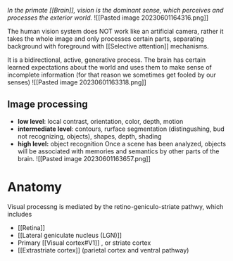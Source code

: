 _In the primate [[Brain]], vision is the dominant sense, which perceives and processes the exterior world._
![[Pasted image 20230601164316.png]]

The human vision system does NOT work like an artificial camera, rather it takes the whole image and only processes certain parts, separating background with foreground with [[Selective attention]] mechanisms.

It is a bidirectional, active, generative process. The brain has certain learned expectations about the world and uses them to make sense of incomplete information (for that reason we sometimes get fooled by our senses)
![[Pasted image 20230601163318.png]]
## Image processing
- **low level**: local contrast, orientation, color, depth, motion
- **intermediate level**: contours, rurface segmentation (distingushing, bud not recognizing, objects), shapes, depth, shading
- **high level:** object recognition
Once a scene has been analyzed, objects will be associated with memories and semantics by other parts of the brain.
![[Pasted image 20230601163657.png]]
# Anatomy
Visual processng is mediated by the retino-geniculo-striate pathwy, which includes
- [[Retina]]
- [[Lateral geniculate nucleus (LGN)]]
- Primary [[Visual cortex#V1]] , or striate cortex
- [[Extrastriate cortex]] (parietal cortex and ventral pathway)